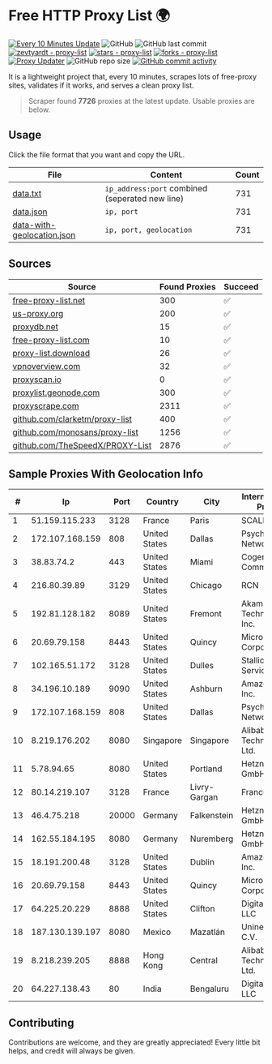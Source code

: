 
# Free HTTP Proxy List 🌍

[![Every 10 Minutes Update](https://github.com/mertguvencli/http-proxy-list/actions/workflows/main.yml/badge.svg?branch=main)](https://github.com/mertguvencli/http-proxy-list/actions/workflows/main.yml)
![GitHub](https://img.shields.io/github/license/mertguvencli/http-proxy-list)
![GitHub last commit](https://img.shields.io/github/last-commit/mertguvencli/http-proxy-list)
[![zevtyardt - proxy-list](https://img.shields.io/static/v1?label=zevtyardt&message=proxy-list&color=blue&logo=github)](https://github.com/zevtyardt/proxy-list "Go to GitHub repo")
[![stars - proxy-list](https://img.shields.io/github/stars/zevtyardt/proxy-list?style=social)](https://github.com/zevtyardt/proxy-list)
[![forks - proxy-list](https://img.shields.io/github/forks/zevtyardt/proxy-list?style=social)](https://github.com/zevtyardt/proxy-list)
[![Proxy Updater](https://github.com/zevtyardt/proxy-list/workflows/Proxy%20Updater/badge.svg)](https://github.com/zevtyardt/proxy-list/actions?query=workflow:"Proxy+Updater")
![GitHub repo size](https://img.shields.io/github/repo-size/zevtyardt/proxy-list)
[![GitHub commit activity](https://img.shields.io/github/commit-activity/m/zevtyardt/proxy-list?logo=commits)](https://github.com/zevtyardt/proxy-list/commits/main)

It is a lightweight project that, every 10 minutes, scrapes lots of free-proxy sites, validates if it works, and serves a clean proxy list.

> Scraper found **7726** proxies at the latest update. Usable proxies are below.

## Usage

Click the file format that you want and copy the URL.

|File|Content|Count|
|----|-------|-----|
|[data.txt](https://raw.githubusercontent.com/mertguvencli/http-proxy-list/main/proxy-list/data.txt)|`ip_address:port` combined (seperated new line)|731|
|[data.json](https://raw.githubusercontent.com/mertguvencli/http-proxy-list/main/proxy-list/data.json)|`ip, port`|731|
|[data-with-geolocation.json](https://raw.githubusercontent.com/mertguvencli/http-proxy-list/main/proxy-list/data-with-geolocation.json)|`ip, port, geolocation`|731|

## Sources

|Source|Found Proxies|Succeed|
|------|-------------|-------|
|[free-proxy-list.net](https://free-proxy-list.net)|300|✅|
|[us-proxy.org](https://www.us-proxy.org)|200|✅|
|[proxydb.net](http://proxydb.net)|15|✅|
|[free-proxy-list.com](https://free-proxy-list.com/?page=&port=&type%5B%5D=http&type%5B%5D=https&up_time=0&search=Search)|10|✅|
|[proxy-list.download](https://www.proxy-list.download/HTTP)|26|✅|
|[vpnoverview.com](https://vpnoverview.com/privacy/anonymous-browsing/free-proxy-servers)|32|✅|
|[proxyscan.io](https://www.proxyscan.io)|0|✅|
|[proxylist.geonode.com](https://proxylist.geonode.com/api/proxy-list?limit=300&page=1&sort_by=lastChecked&sort_type=desc&protocols=http,https)|300|✅|
|[proxyscrape.com](https://api.proxyscrape.com/v2/?request=displayproxies&protocol=http&timeout=10000&country=all&ssl=all&anonymity=all)|2311|✅|
|[github.com/clarketm/proxy-list](https://raw.githubusercontent.com/clarketm/proxy-list/master/proxy-list-raw.txt)|400|✅|
|[github.com/monosans/proxy-list](https://raw.githubusercontent.com/monosans/proxy-list/main/proxies/http.txt)|1256|✅|
|[github.com/TheSpeedX/PROXY-List](https://raw.githubusercontent.com/TheSpeedX/PROXY-List/master/http.txt)|2876|✅|


## Sample Proxies With Geolocation Info

|#|Ip|Port|Country|City|Internet Service Provider|
|-|--|----|-------|----|-------------------------|
|1|51.159.115.233|3128|France|Paris|SCALEWAY|
|2|172.107.168.159|808|United States|Dallas|Psychz Networks|
|3|38.83.74.2|443|United States|Miami|Cogent Communications|
|4|216.80.39.89|3129|United States|Chicago|RCN|
|5|192.81.128.182|8089|United States|Fremont|Akamai Technologies, Inc.|
|6|20.69.79.158|8443|United States|Quincy|Microsoft Corporation|
|7|102.165.51.172|3128|United States|Dulles|Stallion Network Services Limited|
|8|34.196.10.189|9090|United States|Ashburn|Amazon.com, Inc.|
|9|172.107.168.159|808|United States|Dallas|Psychz Networks|
|10|8.219.176.202|8080|Singapore|Singapore|Alibaba (US) Technology Co., Ltd.|
|11|5.78.94.65|8080|United States|Portland|Hetzner Online GmbH|
|12|80.14.219.107|3128|France|Livry-Gargan|France Telecom|
|13|46.4.75.218|20000|Germany|Falkenstein|Hetzner Online GmbH|
|14|162.55.184.195|8080|Germany|Nuremberg|Hetzner Online GmbH|
|15|18.191.200.48|3128|United States|Dublin|Amazon.com, Inc.|
|16|20.69.79.158|8443|United States|Quincy|Microsoft Corporation|
|17|64.225.20.229|8888|United States|Clifton|DigitalOcean, LLC|
|18|187.130.139.197|8080|Mexico|Mazatlán|Uninet S.A. de C.V.|
|19|8.218.239.205|8888|Hong Kong|Central|Alibaba (US) Technology Co., Ltd.|
|20|64.227.138.43|80|India|Bengaluru|DigitalOcean, LLC|



## Contributing

Contributions are welcome, and they are greatly appreciated! Every
little bit helps, and credit will always be given.

